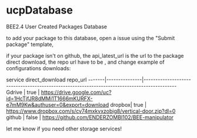 # ucpDatabase
BEE2.4 User Created Packages Database


to add your package to this database, open a issue using the "Submit package" template,  
  
  
if your package isn't on github, the api_latest_url is the url to the package direct download, the repo url have to be , and change 
example of configurations downloads:

service direct_download  repo_url
-------|---------------|--------------------------------------------------------------------------------------------
Gdrive |     true      | https://drive.google.com/uc?id=1HcTjfJR8dMMi1T1666mKURFX-e7mM9Kw&authuser=0&export=download
dropbox|     true      | https://www.dropbox.com/s/cv74mxkvxzobig8/vertical-door.zip?dl=0
github |     false     | https://github.com/ENDERZOMBI102/BEE-manipulator


let me know if you need other storage services!
